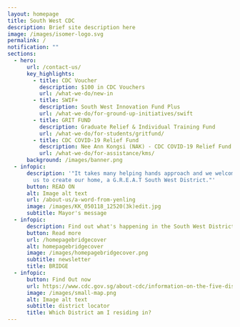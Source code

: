```yaml
---
layout: homepage
title: South West CDC
description: Brief site description here
image: /images/isomer-logo.svg
permalink: /
notification: ""
sections:
  - hero:
      url: /contact-us/
      key_highlights:
        - title: CDC Voucher
          description: $100 in CDC Vouchers
          url: /what-we-do/new-in
        - title: SWIF+
          description: South West Innovation Fund Plus
          url: /what-we-do/for-ground-up-initiatives/swift
        - title: GRIT FUND
          description: Graduate Relief & Individual Training Fund
          url: /what-we-do/for-students/gritfund/
        - title: CDC COVID-19 Relief Fund
          description: Nee Ann Kongsi (NAK) - CDC COVID-19 Relief Fund
          url: /what-we-do/for-assistance/kms/
      background: /images/banner.png
  - infopic:
      description: '"It takes many helping hands approach and we welcome you to join
        us to create our home, a G.R.E.A.T South West District."'
      button: READ ON
      alt: Image alt text
      url: /about-us/a-word-from-yenling
      image: /images/KK_050118_12520(3k)edit.jpg
      subtitle: Mayor's message
  - infopic:
      description: Find out what's happening in the South West District now!
      button: Read more
      url: /homepagebridgecover
      alt: homepagebridgecover
      image: /images/homepagebridgecover.png
      subtitle: newsletter
      title: BRIDGE
  - infopic:
      button: Find Out now
      url: https://www.cdc.gov.sg/about-cdc/information-on-the-five-districts
      image: /images/small-map.png
      alt: Image alt text
      subtitle: district locator
      title: Which District am I residing in?
---
```

